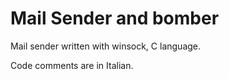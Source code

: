 Mail Sender and bomber
======================

Mail sender written with winsock, C language.

Code comments are in Italian.